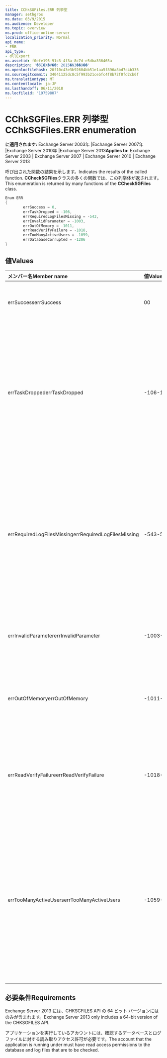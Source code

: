 ```yaml
---
title: CChkSGFiles.ERR 列挙型
manager: sethgros
ms.date: 03/9/2015
ms.audience: Developer
ms.topic: overview
ms.prod: office-online-server
localization_priority: Normal
api_name:
- ERR
api_type:
- dllExport
ms.assetid: f0efe195-91c3-4f3a-8c7d-e5dba336465a
description: '�ŏI�X�V��: 2015�N3��9��'
ms.openlocfilehash: 20f10c43e3b92604bb51e1aa5f896a8bd7c4b335
ms.sourcegitcommit: 34041125dc8c5f993b21cebfc4f8b72f0fd2cb6f
ms.translationtype: MT
ms.contentlocale: ja-JP
ms.lasthandoff: 06/11/2018
ms.locfileid: "19759807"
---
```

# <a name="cchksgfileserr-enumeration"></a><span data-ttu-id="70e3a-103">CChkSGFiles.ERR 列挙型</span><span class="sxs-lookup"><span data-stu-id="70e3a-103">CChkSGFiles.ERR enumeration</span></span> 
  
<span data-ttu-id="70e3a-104">**に適用されます:** Exchange Server 2003年 |Exchange Server 2007年 |Exchange Server 2010年 |Exchange Server 2013</span><span class="sxs-lookup"><span data-stu-id="70e3a-104">**Applies to:** Exchange Server 2003 | Exchange Server 2007 | Exchange Server 2010 | Exchange Server 2013</span></span>
  
<span data-ttu-id="70e3a-105">呼び出された関数の結果を示します。</span><span class="sxs-lookup"><span data-stu-id="70e3a-105">Indicates the results of the called function.</span></span> <span data-ttu-id="70e3a-106">**CCheckSGFiles**クラスの多くの関数では、この列挙体が返されます。</span><span class="sxs-lookup"><span data-stu-id="70e3a-106">This enumeration is returned by many functions of the **CCheckSGFiles** class.</span></span> 
  
```cs
Enum ERR  
{
        errSuccess = 0,
        errTaskDropped = -106,
        errRequiredLogFilesMissing = -543,
        errInvalidParameter = -1003,
        errOutOfMemory = -1011,
        errReadVerifyFailure = -1018,
        errTooManyActiveUsers = -1059,
        errDatabaseCorrupted = -1206
}

```

## <a name="values"></a><span data-ttu-id="70e3a-107">値</span><span class="sxs-lookup"><span data-stu-id="70e3a-107">Values</span></span>

|<span data-ttu-id="70e3a-108">**メンバー名**</span><span class="sxs-lookup"><span data-stu-id="70e3a-108">**Member name**</span></span>|<span data-ttu-id="70e3a-109">**値**</span><span class="sxs-lookup"><span data-stu-id="70e3a-109">**Value**</span></span>|<span data-ttu-id="70e3a-110">**説明**</span><span class="sxs-lookup"><span data-stu-id="70e3a-110">**Description**</span></span>|
|:-----|:-----|:-----|
|<span data-ttu-id="70e3a-111">errSuccess</span><span class="sxs-lookup"><span data-stu-id="70e3a-111">errSuccess</span></span>  <br/> |<span data-ttu-id="70e3a-112">0</span><span class="sxs-lookup"><span data-stu-id="70e3a-112">0</span></span>  <br/> |<span data-ttu-id="70e3a-113">関数はエラーなしで正常に終了しました。</span><span class="sxs-lookup"><span data-stu-id="70e3a-113">The function completed without any errors.</span></span>  <br/> |
|<span data-ttu-id="70e3a-114">errTaskDropped</span><span class="sxs-lookup"><span data-stu-id="70e3a-114">errTaskDropped</span></span>  <br/> |<span data-ttu-id="70e3a-115">-106</span><span class="sxs-lookup"><span data-stu-id="70e3a-115">-106</span></span>  <br/> |<span data-ttu-id="70e3a-116">すべてのデータベース ページとトランザクション ログ ファイルがオンになっているかの検証中にエラーが発生したことを示すために**ErrTerm**関数によって返されます。</span><span class="sxs-lookup"><span data-stu-id="70e3a-116">Returned by the **ErrTerm** function to indicate that not all database pages and transaction log files were checked, or that errors were encountered during the verification.</span></span>  <br/> |
|<span data-ttu-id="70e3a-117">errRequiredLogFilesMissing</span><span class="sxs-lookup"><span data-stu-id="70e3a-117">errRequiredLogFilesMissing</span></span>  <br/> |<span data-ttu-id="70e3a-118">-543</span><span class="sxs-lookup"><span data-stu-id="70e3a-118">-543</span></span>  <br/> |<span data-ttu-id="70e3a-119">データベースをクリーン シャットダウン状態にするために必要な 1 つ以上のログ ファイルがログ ファイル パスに見つからなかったか、指定された 3 文字のベース名がありませんでした。</span><span class="sxs-lookup"><span data-stu-id="70e3a-119">One or more log files that are required to bring the database to a clean-shutdown state was not found in the log file path, or did not have the specified three-letter base name.</span></span>  <br/> |
|<span data-ttu-id="70e3a-120">errInvalidParameter</span><span class="sxs-lookup"><span data-stu-id="70e3a-120">errInvalidParameter</span></span>  <br/> |<span data-ttu-id="70e3a-121">-1003</span><span class="sxs-lookup"><span data-stu-id="70e3a-121">-1003</span></span>  <br/> |<span data-ttu-id="70e3a-122">関数に渡された 1 つ以上のパラメーターが正しくありません。</span><span class="sxs-lookup"><span data-stu-id="70e3a-122">One or more parameters that were passed to the function were invalid.</span></span>  <br/> |
|<span data-ttu-id="70e3a-123">errOutOfMemory</span><span class="sxs-lookup"><span data-stu-id="70e3a-123">errOutOfMemory</span></span>  <br/> |<span data-ttu-id="70e3a-124">-1011</span><span class="sxs-lookup"><span data-stu-id="70e3a-124">-1011</span></span>  <br/> |<span data-ttu-id="70e3a-125">メモリ不足のため、要求された操作を完了できませんでした。</span><span class="sxs-lookup"><span data-stu-id="70e3a-125">Insufficient memory was available to complete the requested operation.</span></span>  <br/> |
|<span data-ttu-id="70e3a-126">errReadVerifyFailure</span><span class="sxs-lookup"><span data-stu-id="70e3a-126">errReadVerifyFailure</span></span>  <br/> |<span data-ttu-id="70e3a-127">-1018</span><span class="sxs-lookup"><span data-stu-id="70e3a-127">-1018</span></span>  <br/> |<span data-ttu-id="70e3a-128">データベース ページに格納されているチェックサムが、予期されるチェックサムと一致しません。</span><span class="sxs-lookup"><span data-stu-id="70e3a-128">The checksum that is stored on a database page does not match its expected checksum.</span></span>  <br/> |
|<span data-ttu-id="70e3a-129">errTooManyActiveUsers</span><span class="sxs-lookup"><span data-stu-id="70e3a-129">errTooManyActiveUsers</span></span>  <br/> |<span data-ttu-id="70e3a-130">-1059</span><span class="sxs-lookup"><span data-stu-id="70e3a-130">-1059</span></span>  <br/> |<span data-ttu-id="70e3a-131">オブジェクトがまだ使用されているときに、 **ErrTerm**関数が呼び出されました。</span><span class="sxs-lookup"><span data-stu-id="70e3a-131">The **ErrTerm** function was called while the object was still being used.</span></span> <span data-ttu-id="70e3a-132">これは、 **ErrCheckDbPages**する前に**ErrTerm**が呼び出されるまたは**ErrCheckLogFiles**が返された場合に発生します。</span><span class="sxs-lookup"><span data-stu-id="70e3a-132">This can occur if **ErrTerm** is called before **ErrCheckDbPages** or **ErrCheckLogFiles** has returned.</span></span>  <br/> |
   
## <a name="requirements"></a><span data-ttu-id="70e3a-133">必要条件</span><span class="sxs-lookup"><span data-stu-id="70e3a-133">Requirements</span></span>

<span data-ttu-id="70e3a-134">Exchange Server 2013 には、CHKSGFILES API の 64 ビット バージョンにはのみが含まれます。</span><span class="sxs-lookup"><span data-stu-id="70e3a-134">Exchange Server 2013 only includes a 64-bit version of the CHKSGFILES API.</span></span>
  
<span data-ttu-id="70e3a-135">アプリケーションを実行しているアカウントには、確認するデータベースとログ ファイルに対する読み取りアクセス許可が必要です。</span><span class="sxs-lookup"><span data-stu-id="70e3a-135">The account that the application is running under must have read access permissions to the database and log files that are to be checked.</span></span>
  

